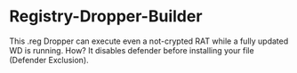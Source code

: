 # Registry-Dropper-Builder
This .reg Dropper can execute even a not-crypted RAT while a fully updated WD is running. How? It disables defender before installing your file (Defender Exclusion).
